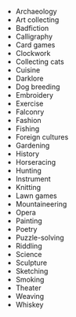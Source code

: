 
* Archaeology
* Art collecting
* Badfiction
* Calligraphy
* Card games
* Clockwork
* Collecting cats
* Cuisine
* Darklore
* Dog breeding
* Embroidery
* Exercise
* Falconry
* Fashion
* Fishing
* Foreign cultures
* Gardening
* History
* Horseracing
* Hunting
* Instrument
* Knitting
* Lawn games
* Mountaineering
* Opera
* Painting
* Poetry
* Puzzle-solving
* Riddling
* Science
* Sculpture
* Sketching
* Smoking
* Theater
* Weaving
* Whiskey